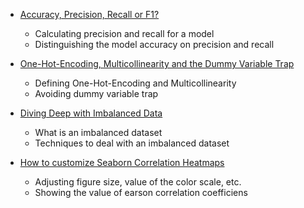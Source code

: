 * [Accuracy, Precision, Recall or F1?](https://towardsdatascience.com/accuracy-precision-recall-or-f1-331fb37c5cb9)
  * Calculating precision and recall for a model 
  * Distinguishing the model accuracy on precision and recall 
  
* [One-Hot-Encoding, Multicollinearity and the Dummy Variable Trap](https://towardsdatascience.com/one-hot-encoding-multicollinearity-and-the-dummy-variable-trap-b5840be3c41a)
  * Defining One-Hot-Encoding and Multicollinearity
  * Avoiding dummy variable trap
  
* [Diving Deep with Imbalanced Data](https://www.datacamp.com/community/tutorials/diving-deep-imbalanced-data)
  * What is an imbalanced dataset
  * Techniques to deal with an imbalanced dataset
 
* [How to customize Seaborn Correlation Heatmaps](https://medium.com/@chrisshaw982/seaborn-correlation-heatmaps-customized-10246f4f7f4b)
  * Adjusting figure size, value of the color scale, etc. 
  * Showing the value of earson correlation coefficiens
